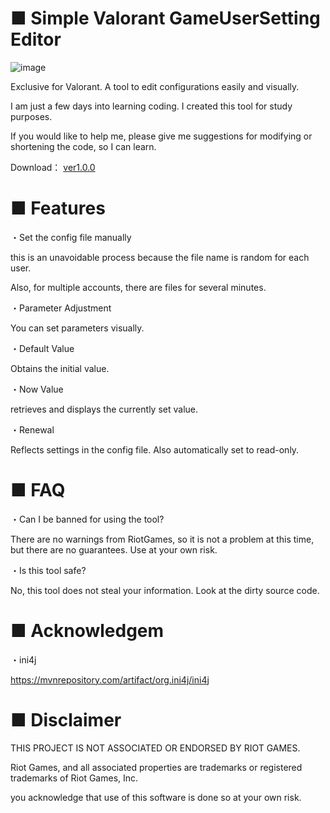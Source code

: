# ■ Simple Valorant GameUserSetting Editor

![image](https://imgur.com/FMWzVqZ.jpg)


Exclusive for Valorant. A tool to edit configurations easily and visually.

I am just a few days into learning coding. I created this tool for study purposes.

If you would like to help me, please give me suggestions for modifying or shortening the code, so I can learn.


Download：  <a href="https://github.com/MEGA-MOM/valoGUSedit/releases/tag/ver1.0.0">ver1.0.0</a>


# ■ Features

・Set the config file manually 

  this is an unavoidable process because the file name is random for each user. 

  Also, for multiple accounts, there are files for several minutes.

・Parameter Adjustment

  You can set parameters visually.

・Default Value

 Obtains the initial value.

・Now Value

  retrieves and displays the currently set value.

・Renewal

  Reflects settings in the config file. Also automatically set to read-only.

# ■ FAQ

・Can I be banned for using the tool?

  There are no warnings from RiotGames, so it is not a problem at this time, but there are no guarantees. Use at your own risk.

・Is this tool safe?

No, this tool does not steal your information. Look at the dirty source code.

# ■ Acknowledgem

・ini4j

https://mvnrepository.com/artifact/org.ini4j/ini4j

# ■ Disclaimer
THIS PROJECT IS NOT ASSOCIATED OR ENDORSED BY RIOT GAMES.  

Riot Games, and all associated properties are trademarks or registered trademarks of Riot Games, Inc.

you acknowledge that use of this software is done so at your own risk.
